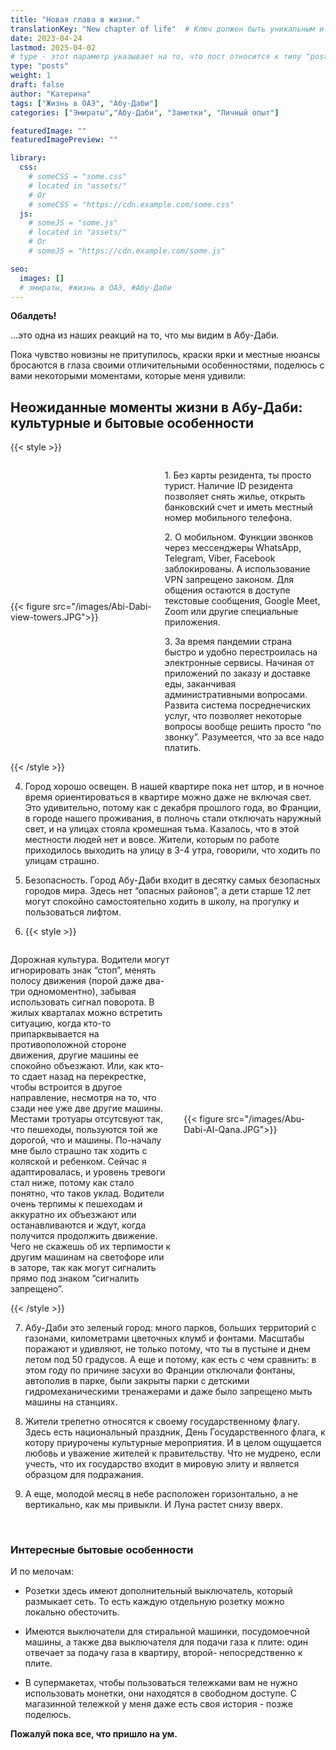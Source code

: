 ```yaml
---
title: "Новая глава в жизни."
translationKey: "New chapter of life"  # Ключ должен быть уникальным и постоянным
date: 2023-04-24
lastmod: 2025-04-02
# type - этот параметр указывает на то, что пост относится к типу "post"
type: "posts"
weight: 1
draft: false
author: "Катерина"
tags: ["Жизнь в ОАЭ", "Абу-Даби"]
categories: ["Эмираты","Абу-Даби", "Заметки", "Личный опыт"]

featuredImage: ""
featuredImagePreview: ""

library:
  css:
    # someCSS = "some.css"
    # located in "assets/"
    # Or
    # someCSS = "https://cdn.example.com/some.css"
  js:
    # someJS = "some.js"
    # located in "assets/"
    # Or
    # someJS = "https://cdn.example.com/some.js"

seo:
  images: []
  # эмираты, #жизнь в ОАЭ, #Абу-Даби
---
```



__Обалдеть!__

…это одна из наших реакций на то, что мы видим в Абу-Даби.

Пока чувство новизны не притупилось, краски ярки и местные нюансы бросаются в глаза своими отличительными особенностями, поделюсь с вами некоторыми моментами, которые меня удивили:

## Неожиданные моменты жизни в Абу-Даби: культурные и бытовые особенности

{{< style >}}
 <div style="display: flex; align-items: center;">
    <div style="flex: 0 0 45%;">
        {{< figure src="/images/Abi-Dabi-view-towers.JPG">}}
    </div>
       <div style="flex: 1; margin-left: 20px;"> <!-- Отступ справа от текста -->
       <p> 1. Без карты резидента, ты просто турист. Наличие ID резидента позволяет снять жилье, открыть банковский счет и иметь местный номер мобильного телефона.
       </p>
       <p> 2. О мобильном. Функции звонков через мессенджеры WhatsApp, Telegram, Viber, Facebook заблокированы. А использование VPN запрещено законом. Для общения остаются в доступе текстовые сообщения, Google Meet, Zoom или другие специальные приложения.
       </p>
       <p> 3. За время пандемии страна быстро и удобно перестроилась на электронные сервисы. Начиная от приложений по заказу и доставке еды, заканчивая административными вопросами. Развита система посреднечиских услуг, что позволяет некоторые вопросы вообще решить просто “по звонку”. Разумеется, что за все надо платить.
       </p>
    </div>
</div>
{{< /style >}}

4. Город хорошо освещен. В нашей квартире пока нет штор, и в ночное время ориентироваться в квартире можно даже не включая свет. Это удивительно, потому как с декабря прошлого года, во Франции, в городе нашего проживания, в полночь стали отключать наружный свет, и на улицах стояла кромешная тьма. Казалось, что в этой местности людей нет и вовсе. Жители, которым по работе приходилось выходить на улицу в 3-4 утра, говорили, что ходить по улицам страшно.

5. Безопасность. Город Абу-Даби входит в десятку самых безопасных городов мира. Здесь нет “опасных районов”, а дети старше 12 лет могут спокойно самостоятельно ходить в школу, на прогулку и пользоваться лифтом.

6. {{< style >}}
 <div style="display: flex; align-items: center;">
       <div style="flex: 1; margin-right: 20px;"> <!-- Отступ справа от текста -->
        <p> Дорожная культура. Водители могут игнорировать знак “стоп”, менять полосу движения (порой даже два-три одномоментно), забывая использовать сигнал поворота. В жилых кварталах можно встретить ситуацию, когда кто-то припарквывается на противоположной стороне движения, другие машины ее спокойно объезжают. Или, как кто-то сдает назад на перекрестке, чтобы встроится в другое направление, несмотря на то, что сзади нее уже две другие машины. Местами тротуары отсутсвуют так, что пешеходы, пользуются той же дорогой, что и машины. По-началу мне было страшно так ходить с коляской и ребенком. Сейчас я адаптировалась, и уровень тревоги стал ниже, потому как стало понятно, что таков уклад. Водители очень терпимы к пешеходам и аккуратно их объезжают или останавливаются и ждут, когда получится продолжить движение. Чего не скажешь об их терпимости к другим машинам на светофоре или в заторе, так как могут сигналить прямо под знаком “сигналить запрещено”.
        </p>
    </div>
    <div style="flex: 0 0 45%;">
        {{< figure src="/images/Abu-Dabi-Al-Qana.JPG">}}
    </div>
</div>
{{< /style >}}

7. Абу-Даби это зеленый город: много парков, больших территорий с газонами, километрами цветочных клумб и фонтами. Масштабы поражают и удивляют, не только потому, что ты в пустыне и днем летом под 50 градусов. А еще и потому, как есть с чем сравнить: в этом году по причине засухи во Франции отключали фонтаны, автополив в парке, были закрыты парки с детскими гидромеханическими тренажерами и даже было запрещено мыть машины на станциях.

8. Жители трепетно относятся к своему государственному флагу. Здесь есть национальный праздник, День Государственного флага, к котору приурочены культурные мероприятия. И в целом ощущается любовь и уважение жителей к правительству. Что не мудрено, если учесть, что их государство входит в мировую элиту и является образцом для подражания.

9. А еще, молодой месяц в небе расположен горизонтально, а не вертикально, как мы привыкли. И Луна растет снизу вверх.
<br>

### Интересные бытовые особенности

И по мелочам:

* Розетки здесь имеют дополнительный выключатель, который размыкает сеть. То есть каждую отдельную розетку можно локально обесточить.

* Имеются выключатели для стиральной машинки, посудомоечной машины, а также два выключателя для подачи газа к плите: один отвечает за подачу газа в квартиру, второй- непосредственно к плите.

* В супермакетах, чтобы пользоваться тележками вам не нужно использовать монетки, они находятся в свободном доступе. С магазинной тележкой у меня даже есть своя история - позже поделюсь.

<b>Пожалуй пока все, что пришло на ум.</b>